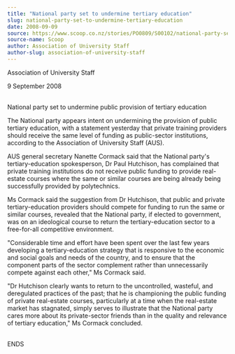 ```yaml
---
title: "National party set to undermine tertiary education"
slug: national-party-set-to-undermine-tertiary-education
date: 2008-09-09
source: https://www.scoop.co.nz/stories/PO0809/S00102/national-party-set-to-undermine-tertiary-education.htm
source-name: Scoop
author: Association of University Staff
author-slug: association-of-university-staff
---
```


<p>Association of University Staff</p>

<p>9 September
2008</p>

<p><br>National party set to undermine public provision
of tertiary education</p>

<p>The National party appears intent on
undermining the provision of public tertiary education, with
a statement yesterday that private training providers should
receive the same level of funding as public-sector
institutions, according to the Association of University
Staff (AUS).</p>



<p>AUS general secretary Nanette Cormack said
that the National party's tertiary-education spokesperson,
Dr Paul Hutchison, has complained that private training
institutions do not receive public funding to provide
real-estate courses where the same or similar courses are
being already being successfully provided by
polytechnics.</p>



<p>Ms Cormack said the suggestion from Dr
Hutchison, that public and private tertiary-education
providers should compete for funding to run the same or
similar courses, revealed that the National party, if
elected to government, was on an ideological course to
return the tertiary-education sector to a free-for-all
competitive environment.</p>



<p>"Considerable time and effort
have been spent over the last few years developing a
tertiary-education strategy that is responsive to the
economic and social goals and needs of the country, and to
ensure that the component parts of the sector complement
rather than unnecessarily compete against each other," Ms
Cormack said.<p>



<p>"Dr Hutchison clearly wants to return to
the uncontrolled, wasteful, and deregulated practices of the
past; that he is championing the public funding of private
real-estate courses, particularly at a time when the
real-estate market has stagnated, simply serves to
illustrate that the National party cares more about its
private-sector friends than in the quality and relevance of
tertiary education," Ms Cormack
concluded.</p>

<p><br>ENDS<br><p>
         